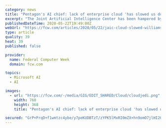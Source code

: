 ```yaml
---
category: news
title: "Pentagon's AI chief: lack of enterprise cloud 'has slowed us down'"
excerpt: "The Joint Artificial Intelligence Center has been hampered by enterprise cloud program delays, but is pivoting with the Air Force's help."
publishedDateTime: 2020-05-22T19:49:00Z
webUrl: "https://fcw.com/articles/2020/05/22/jaic-cloud-slowed-williams.aspx"
type: article
quality: 39
heat: 39
published: false

provider:
  name: Federal Computer Week
  domain: fcw.com

topics:
  - Microsoft AI
  - AI

images:
  - url: "https://fcw.com/-/media/GIG/EDIT_SHARED/Cloud/cloudjedi.png"
    width: 760
    height: 368
    title: "Pentagon's AI chief: lack of enterprise cloud 'has slowed us down'"

secured: "GrP+PrqD+f1wmtzc4ybe/y7peKUDBTzT/zYPK5lMxRI0mZX+hn9omO7jlHI20EmX2b+RPHaPmYYLVzCIDbyCrDcqZhAjlWS7uHQL0lomiWRjMOMQolrMOJLPgx9lz50pBF2TRF4Y1ao/5lKaA8TnaulaGfw7LvaciG+Xa2WMRRMC1+nb8DvSGQC5TFq1ltdelx0h2gakT7tdsQtSVCFyqCbOE0ljKngjta2KZd2FKVeY+PH3LWN+0HNpgl4KApjUrw8uHi5EsBXf5EAlBHSaDvnYeOXU4B/d4P38UObwGaj87NUMx8TQ+Rf2wYXOP+/e;MhTMMy7QJ/kZ3GECuF4FEQ=="
---
```


